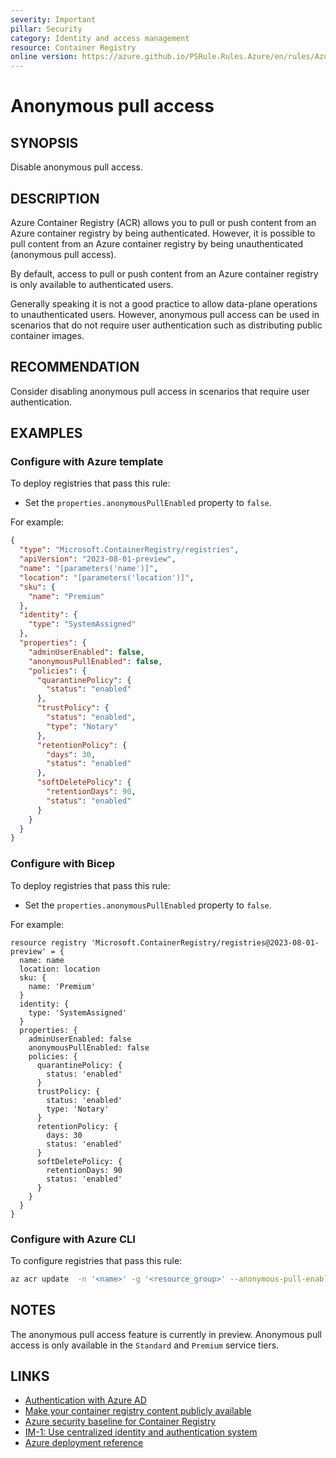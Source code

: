 ```yaml
---
severity: Important
pillar: Security
category: Identity and access management
resource: Container Registry
online version: https://azure.github.io/PSRule.Rules.Azure/en/rules/Azure.ACR.AnonymousAccess/
---
```


# Anonymous pull access

## SYNOPSIS

Disable anonymous pull access.

## DESCRIPTION

Azure Container Registry (ACR) allows you to pull or push content from an Azure container registry by being authenticated.
However, it is possible to pull content from an Azure container registry by being unauthenticated (anonymous pull access).

By default, access to pull or push content from an Azure container registry is only available to authenticated users.

Generally speaking it is not a good practice to allow data-plane operations to unauthenticated users.
However, anonymous pull access can be used in scenarios that do not require user authentication such as distributing public container images.

## RECOMMENDATION

Consider disabling anonymous pull access in scenarios that require user authentication.

## EXAMPLES

### Configure with Azure template

To deploy registries that pass this rule:

- Set the `properties.anonymousPullEnabled` property to `false`.

For example:

```json
{
  "type": "Microsoft.ContainerRegistry/registries",
  "apiVersion": "2023-08-01-preview",
  "name": "[parameters('name')]",
  "location": "[parameters('location')]",
  "sku": {
    "name": "Premium"
  },
  "identity": {
    "type": "SystemAssigned"
  },
  "properties": {
    "adminUserEnabled": false,
    "anonymousPullEnabled": false,
    "policies": {
      "quarantinePolicy": {
        "status": "enabled"
      },
      "trustPolicy": {
        "status": "enabled",
        "type": "Notary"
      },
      "retentionPolicy": {
        "days": 30,
        "status": "enabled"
      },
      "softDeletePolicy": {
        "retentionDays": 90,
        "status": "enabled"
      }
    }
  }
}
```

### Configure with Bicep

To deploy registries that pass this rule:

- Set the `properties.anonymousPullEnabled` property to `false`.

For example:

```bicep
resource registry 'Microsoft.ContainerRegistry/registries@2023-08-01-preview' = {
  name: name
  location: location
  sku: {
    name: 'Premium'
  }
  identity: {
    type: 'SystemAssigned'
  }
  properties: {
    adminUserEnabled: false
    anonymousPullEnabled: false
    policies: {
      quarantinePolicy: {
        status: 'enabled'
      }
      trustPolicy: {
        status: 'enabled'
        type: 'Notary'
      }
      retentionPolicy: {
        days: 30
        status: 'enabled'
      }
      softDeletePolicy: {
        retentionDays: 90
        status: 'enabled'
      }
    }
  }
}
```

### Configure with Azure CLI

To configure registries that pass this rule:

```bash
az acr update  -n '<name>' -g '<resource_group>' --anonymous-pull-enabled false
```

## NOTES

The anonymous pull access feature is currently in preview.
Anonymous pull access is only available in the `Standard` and `Premium` service tiers.

## LINKS

- [Authentication with Azure AD](https://learn.microsoft.com/azure/well-architected/security/design-identity-authentication)
- [Make your container registry content publicly available](https://learn.microsoft.com/azure/container-registry/anonymous-pull-access)
- [Azure security baseline for Container Registry](https://learn.microsoft.com/security/benchmark/azure/baselines/container-registry-security-baseline)
- [IM-1: Use centralized identity and authentication system](https://learn.microsoft.com/security/benchmark/azure/baselines/container-registry-security-baseline#im-1-use-centralized-identity-and-authentication-system)
- [Azure deployment reference](https://learn.microsoft.com/en-us/azure/templates/microsoft.containerregistry/registries#registryproperties)

